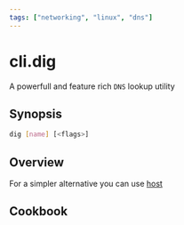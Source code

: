 ```yaml
---
tags: ["networking", "linux", "dns"]
---
```


# cli.dig

A powerfull and feature rich `DNS` lookup utility

## Synopsis

```sh
dig [name] [<flags>]
```

## Overview

For a simpler alternative you can use [host](./24is.md) 

## Cookbook
